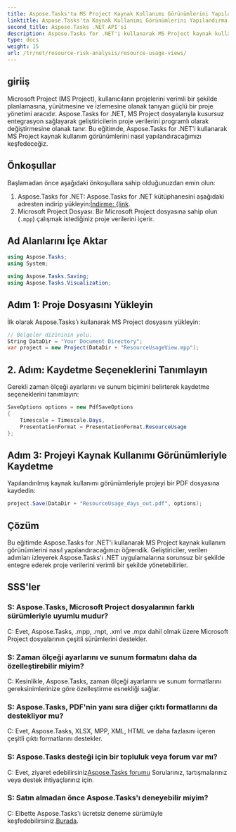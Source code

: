 ```yaml
---
title: Aspose.Tasks'ta MS Project Kaynak Kullanımı Görünümlerini Yapılandırma
linktitle: Aspose.Tasks'ta Kaynak Kullanımı Görünümlerini Yapılandırma
second_title: Aspose.Tasks .NET API'si
description: Aspose.Tasks for .NET'i kullanarak MS Project kaynak kullanım görünümlerini nasıl yapılandıracağınızı öğrenin. Kod örneklerinin yer aldığı adım adım kılavuz.
type: docs
weight: 15
url: /tr/net/resource-risk-analysis/resource-usage-views/
---
```

## giriiş
Microsoft Project (MS Project), kullanıcıların projelerini verimli bir şekilde planlamasına, yürütmesine ve izlemesine olanak tanıyan güçlü bir proje yönetimi aracıdır. Aspose.Tasks for .NET, MS Project dosyalarıyla kusursuz entegrasyon sağlayarak geliştiricilerin proje verilerini programlı olarak değiştirmesine olanak tanır. Bu eğitimde, Aspose.Tasks for .NET'i kullanarak MS Project kaynak kullanım görünümlerini nasıl yapılandıracağımızı keşfedeceğiz.
## Önkoşullar
Başlamadan önce aşağıdaki önkoşullara sahip olduğunuzdan emin olun:
1.  Aspose.Tasks for .NET: Aspose.Tasks for .NET kütüphanesini aşağıdaki adresten indirip yükleyin:[İndirme: {link](https://releases.aspose.com/tasks/net/).
2. Microsoft Project Dosyası: Bir Microsoft Project dosyasına sahip olun (`.mpp`) çalışmak istediğiniz proje verilerini içerir.

## Ad Alanlarını İçe Aktar
```csharp
using Aspose.Tasks;
using System;

using Aspose.Tasks.Saving;
using Aspose.Tasks.Visualization;
```
## Adım 1: Proje Dosyasını Yükleyin
İlk olarak Aspose.Tasks'ı kullanarak MS Project dosyasını yükleyin:
```csharp
// Belgeler dizininin yolu.
String DataDir = "Your Document Directory";
var project = new Project(DataDir + "ResourceUsageView.mpp");
```
## 2. Adım: Kaydetme Seçeneklerini Tanımlayın
Gerekli zaman ölçeği ayarlarını ve sunum biçimini belirterek kaydetme seçeneklerini tanımlayın:
```csharp
SaveOptions options = new PdfSaveOptions
{
    Timescale = Timescale.Days,
    PresentationFormat = PresentationFormat.ResourceUsage
};
```
## Adım 3: Projeyi Kaynak Kullanımı Görünümleriyle Kaydetme
Yapılandırılmış kaynak kullanımı görünümleriyle projeyi bir PDF dosyasına kaydedin:
```csharp
project.Save(DataDir + "ResourceUsage_days_out.pdf", options);
```

## Çözüm
Bu eğitimde Aspose.Tasks for .NET'i kullanarak MS Project kaynak kullanım görünümlerini nasıl yapılandıracağımızı öğrendik. Geliştiriciler, verilen adımları izleyerek Aspose.Tasks'ı .NET uygulamalarına sorunsuz bir şekilde entegre ederek proje verilerini verimli bir şekilde yönetebilirler.

## SSS'ler
### S: Aspose.Tasks, Microsoft Project dosyalarının farklı sürümleriyle uyumlu mudur?
C: Evet, Aspose.Tasks, .mpp, .mpt, .xml ve .mpx dahil olmak üzere Microsoft Project dosyalarının çeşitli sürümlerini destekler.
### S: Zaman ölçeği ayarlarını ve sunum formatını daha da özelleştirebilir miyim?
C: Kesinlikle, Aspose.Tasks, zaman ölçeği ayarlarını ve sunum formatlarını gereksinimlerinize göre özelleştirme esnekliği sağlar.
### S: Aspose.Tasks, PDF'nin yanı sıra diğer çıktı formatlarını da destekliyor mu?
C: Evet, Aspose.Tasks, XLSX, MPP, XML, HTML ve daha fazlasını içeren çeşitli çıktı formatlarını destekler.
### S: Aspose.Tasks desteği için bir topluluk veya forum var mı?
 C: Evet, ziyaret edebilirsiniz[Aspose.Tasks forumu](https://forum.aspose.com/c/tasks/15) Sorularınız, tartışmalarınız veya destek ihtiyaçlarınız için.
### S: Satın almadan önce Aspose.Tasks'ı deneyebilir miyim?
 C: Elbette Aspose.Tasks'ı ücretsiz deneme sürümüyle keşfedebilirsiniz.[Burada](https://releases.aspose.com/).